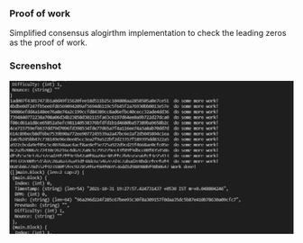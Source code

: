 ### Proof of work

Simplified consensus alogirthm implementation to check the leading zeros as the proof of work.

### Screenshot

![screen](https://github.com/balampbv/blockchain-go/blob/957d360ee4ddf52e218d10ff27dc0a6c998bc35b/proof-of-work/proof-of-work-output.jpg)
